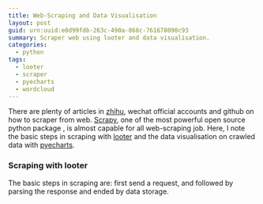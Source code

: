 ```yaml
---
title: Web-Scraping and Data Visualisation
layout: post
guid: urn:uuid:e0d99fdb-263c-490a-868c-761678090c93
summary: Scraper web using looter and data visualisation.
categories:
  - python
tags:
  - looter
  - scraper
  - pyecharts
  - wordcloud
---
```


There are plenty of articles in [zhihu](https://www.zhihu.com/search?type=content&q=%E7%88%AC%E8%99%AB), wechat official accounts and github on 
how to scraper from web. [Scrapy](https://scrapy.org/), one of the most powerful open source python package , is almost
capable for all web-scraping job. Here, I note the basic steps in scraping with [looter](https://looter.readthedocs.io/en/latest/) and the data visualisation
on crawled data with [pyecharts](http://pyecharts.org/#/).


### Scraping with looter
The basic steps in scraping are: first send a request, and followed by parsing the response and ended by data storage.
